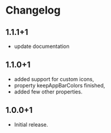 # Changelog

## 1.1.1+1

* update documentation

## 1.1.0+1

* added support for custom icons, 
* property keepAppBarColors finished,
* added few other properties.


## 1.0.0+1

* Initial release.
